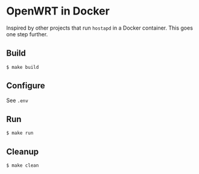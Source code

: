# OpenWRT in Docker

Inspired by other projects that run `hostapd` in a Docker container. This goes one step further.

## Build
```
$ make build
```

## Configure
See `.env`

## Run
```
$ make run
```

## Cleanup
```
$ make clean
```